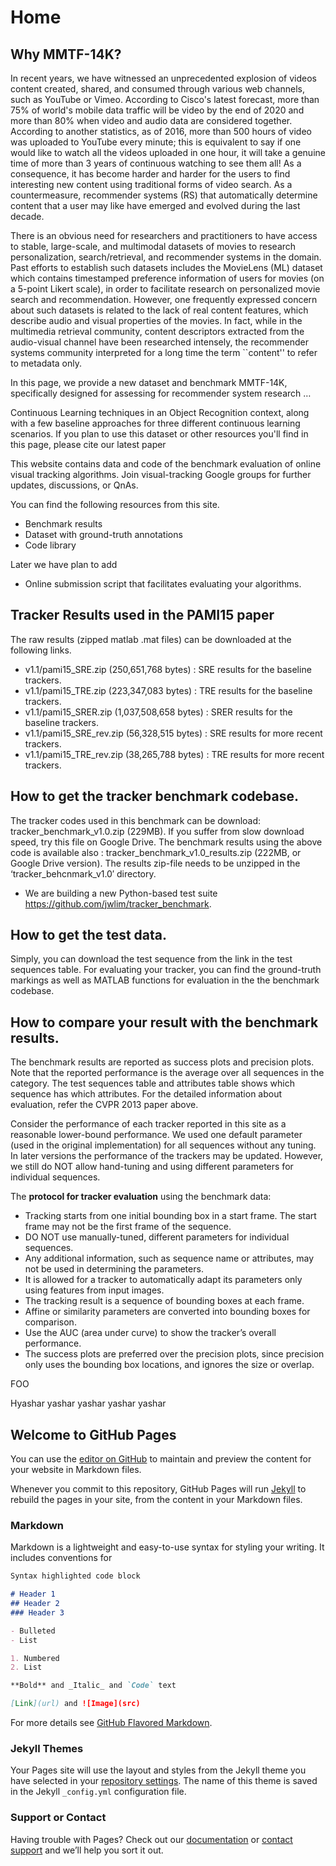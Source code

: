 # Home

## Why MMTF-14K?

In recent years, we have witnessed an unprecedented explosion of videos content created, shared, and consumed through various web channels, such as YouTube or Vimeo. According to Cisco's latest forecast, more than $75\%$ of world's mobile data traffic will be video by the end of $2020$ and more than $80\%$ when video and audio data are considered together. According to another statistics, as of 2016, more than 500 hours of video was uploaded to YouTube every minute; this is equivalent to say if one would like to watch all the videos uploaded in one hour, it will take a genuine time of more than 3 years of continuous watching to see them all! As a consequence, it has become harder and harder for the users to find interesting new content using traditional forms of video search. As a countermeasure, recommender systems (RS) that automatically determine content that a user may like have emerged and evolved during the last decade.

There is an obvious need for researchers and practitioners to have access to stable, large-scale, and multimodal datasets of movies to research personalization, search/retrieval, and recommender systems in the domain. Past efforts to establish such datasets includes the MovieLens (ML) dataset which contains timestamped preference information of users for movies (on a 5-point Likert scale), in order to facilitate research on personalized movie search and recommendation. However, one frequently expressed concern about such datasets is related to the lack of real content features, which describe audio and visual properties of the movies. In fact, while in the multimedia retrieval community, content descriptors extracted from the audio-visual channel have been researched intensely, the recommender systems community interpreted for a long time the term ``content'' to refer to metadata only. 

In this page, we provide a new dataset and benchmark MMTF-14K, specifically designed for assessing for recommender system research … 


 Continuous Learning techniques in an Object Recognition context, along with a few baseline approaches for three different continuous learning scenarios. If you plan to use this dataset or other resources you'll find in this page, please cite our latest paper


This website contains data and code of the benchmark evaluation of online visual tracking algorithms.
Join visual-tracking Google groups for further updates, discussions, or QnAs.

You can find the following resources from this site.
- Benchmark results
- Dataset with ground-truth annotations
- Code library

Later we have plan to add
- Online submission script that facilitates evaluating your algorithms.

## Tracker Results used in the PAMI15 paper

The raw results (zipped matlab .mat files) can be downloaded at the following links.
- v1.1/pami15_SRE.zip (250,651,768 bytes) : SRE results for the baseline trackers.
- v1.1/pami15_TRE.zip (223,347,083 bytes) : TRE results for the baseline trackers.
- v1.1/pami15_SRER.zip (1,037,508,658 bytes) : SRER results for the baseline trackers.
- v1.1/pami15_SRE_rev.zip (56,328,515 bytes) : SRE results for more recent trackers.
- v1.1/pami15_TRE_rev.zip (38,265,788 bytes) : TRE results for more recent trackers.

## How to get the tracker benchmark codebase.

The tracker codes used in this benchmark can be download: tracker_benchmark_v1.0.zip (229MB).
If you suffer from slow download speed, try this file on Google Drive.
The benchmark results using the above code is available also : tracker_benchmark_v1.0_results.zip (222MB, or Google Drive version).
The results zip-file needs to be unzipped in the ‘tracker_behcnmark_v1.0′ directory.
- We are building a new Python-based test suite https://github.com/jwlim/tracker_benchmark.

## How to get the test data.

Simply, you can download the test sequence from the link in the test sequences table. For evaluating your tracker, you can find the ground-truth markings as well as MATLAB functions for evaluation in the the benchmark codebase.

## How to compare your result with the benchmark results.

The benchmark results are reported as success plots and precision plots. Note that the reported performance is the average over all sequences in the category. The test sequences table and attributes table shows which sequence has which attributes. For the detailed information about evaluation, refer the CVPR 2013 paper above.

Consider the performance of each tracker reported in this site as a reasonable lower-bound performance. We used one default parameter (used in the original implementation) for all sequences without any tuning. In later versions the performance of the trackers may be updated. However, we still do NOT allow hand-tuning and using different parameters for individual sequences.

The **protocol for tracker evaluation** using the benchmark data:
- Tracking starts from one initial bounding box in a start frame.
    The start frame may not be the first frame of the sequence.
- DO NOT use manually-tuned, different parameters for individual sequences.
- Any additional information, such as sequence name or attributes, may not be used in determining the parameters.
- It is allowed for a tracker to automatically adapt its parameters only using features from input images.
- The tracking result is a sequence of bounding boxes at each frame.
- Affine or similarity parameters are converted into bounding boxes for comparison.
- Use the AUC (area under curve) to show the tracker’s overall performance.
- The success plots are preferred over the precision plots, since precision only uses the bounding box locations, and ignores the size or overlap.







FOO

Hyashar yashar yashar yashar yashar
## Welcome to GitHub Pages

You can use the [editor on GitHub](https://github.com/mmprj/mtrm_dataset/edit/master/index.md) to maintain and preview the content for your website in Markdown files.

Whenever you commit to this repository, GitHub Pages will run [Jekyll](https://jekyllrb.com/) to rebuild the pages in your site, from the content in your Markdown files.

### Markdown

Markdown is a lightweight and easy-to-use syntax for styling your writing. It includes conventions for

```markdown
Syntax highlighted code block

# Header 1
## Header 2
### Header 3

- Bulleted
- List

1. Numbered
2. List

**Bold** and _Italic_ and `Code` text

[Link](url) and ![Image](src)
```

For more details see [GitHub Flavored Markdown](https://guides.github.com/features/mastering-markdown/).

### Jekyll Themes

Your Pages site will use the layout and styles from the Jekyll theme you have selected in your [repository settings](https://github.com/mmprj/mtrm_dataset/settings). The name of this theme is saved in the Jekyll `_config.yml` configuration file.

### Support or Contact

Having trouble with Pages? Check out our [documentation](https://help.github.com/categories/github-pages-basics/) or [contact support](https://github.com/contact) and we’ll help you sort it out.
